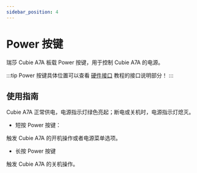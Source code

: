 ```yaml
---
sidebar_position: 4
---
```


# Power 按键

瑞莎 Cubie A7A 板载 Power 按键，用于控制 Cubie A7A 的电源。

:::tip
Power 按键具体位置可以查看 [硬件接口](./hardware-info) 教程的接口说明部分！
:::

## 使用指南

Cubie A7A 正常供电，电源指示灯绿色亮起；断电或关机时，电源指示灯熄灭。

- 短按 Power 按键：

触发 Cubie A7A 的开机操作或者电源菜单选项。

- 长按 Power 按键

触发 Cubie A7A 的关机操作。
